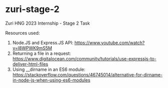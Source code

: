 # zuri-stage-2
Zuri HNG 2023 Internship - Stage 2 Task

Resources used:
1. Node.JS and Express.JS API: https://www.youtube.com/watch?v=l8WPWK9mS5M
2. Returning a file in a request: https://www.digitalocean.com/community/tutorials/use-expressjs-to-deliver-html-files
3. Using __dirname in an ES6 module: https://stackoverflow.com/questions/46745014/alternative-for-dirname-in-node-js-when-using-es6-modules
